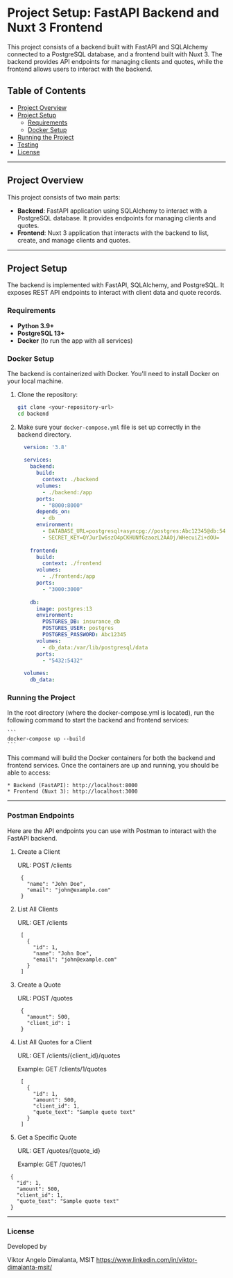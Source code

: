 # Project Setup: FastAPI Backend and Nuxt 3 Frontend

This project consists of a backend built with FastAPI and SQLAlchemy connected to a PostgreSQL database, and a frontend built with Nuxt 3. The backend provides API endpoints for managing clients and quotes, while the frontend allows users to interact with the backend.

## Table of Contents

- [Project Overview](#project-overview)
- [Project Setup](#backend-setup)
  - [Requirements](#requirements)
  - [Docker Setup](#docker-setup)
- [Running the Project](#running-project)
- [Testing](#testing)
- [License](#license)

---

## Project Overview

This project consists of two main parts:

- **Backend**: FastAPI application using SQLAlchemy to interact with a PostgreSQL database. It provides endpoints for managing clients and quotes.
- **Frontend**: Nuxt 3 application that interacts with the backend to list, create, and manage clients and quotes.

---

## Project Setup

The backend is implemented with FastAPI, SQLAlchemy, and PostgreSQL. It exposes REST API endpoints to interact with client data and quote records.

### Requirements

- **Python 3.9+**
- **PostgreSQL 13+**
- **Docker** (to run the app with all services)

### Docker Setup

The backend is containerized with Docker. You'll need to install Docker on your local machine.

1. Clone the repository:
   ```bash
   git clone <your-repository-url>
   cd backend

2. Make sure your `docker-compose.yml` file is set up correctly in the backend directory.

    ```yaml
      version: '3.8'
      
      services:
        backend:
          build:
            context: ./backend
          volumes:
            - ./backend:/app
          ports:
            - "8000:8000"
          depends_on:
            - db
          environment:
            - DATABASE_URL=postgresql+asyncpg://postgres:Abc12345@db:5432/insurance_db
            - SECRET_KEY=QYJurIw6szO4pCKHUNfGzaozL2AAOj/WHecuiZi+dOU=
      
        frontend:
          build:
            context: ./frontend
          volumes:
            - ./frontend:/app
          ports:
            - "3000:3000"
      
        db:
          image: postgres:13
          environment:
            POSTGRES_DB: insurance_db
            POSTGRES_USER: postgres
            POSTGRES_PASSWORD: Abc12345
          volumes:
            - db_data:/var/lib/postgresql/data
          ports:
            - "5432:5432"
      
      volumes:
        db_data:

###  Running the Project

   In the root directory (where the docker-compose.yml is located), run the following command to start the backend and frontend services:
   
    ```
    docker-compose up --build
    ```

  This command will build the Docker containers for both the backend and frontend services. Once the containers are up and running, you should be able to access:

    * Backend (FastAPI): http://localhost:8000
    * Frontend (Nuxt 3): http://localhost:3000

---

### Postman Endpoints

Here are the API endpoints you can use with Postman to interact with the FastAPI backend.

1. Create a Client
   
   URL: POST /clients

   ```
    {
      "name": "John Doe",
      "email": "john@example.com"
    }
   ```

3. List All Clients
   
   URL: GET /clients

   ```
    [
      {
        "id": 1,
        "name": "John Doe",
        "email": "john@example.com"
      }
    ]
   ```
   
4. Create a Quote
   
   URL: POST /quotes

   ```
    {
      "amount": 500,
      "client_id": 1
    }
   ```

5. List All Quotes for a Client
   
   URL: GET /clients/{client_id}/quotes
   
   Example: GET /clients/1/quotes

   ```
    [
      {
        "id": 1,
        "amount": 500,
        "client_id": 1,
        "quote_text": "Sample quote text"
      }
    ]
   ```
   
6.  Get a Specific Quote
   
    URL: GET /quotes/{quote_id}
    
    Example: GET /quotes/1

   ```
    {
      "id": 1,
      "amount": 500,
      "client_id": 1,
      "quote_text": "Sample quote text"
    }
   ```

----

### License

Developed by

Viktor Angelo Dimalanta, MSIT https://www.linkedin.com/in/viktor-dimalanta-msit/
